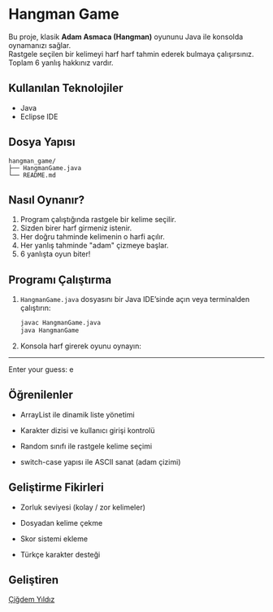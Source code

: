# Hangman Game

Bu proje, klasik **Adam Asmaca (Hangman)** oyununu Java ile konsolda oynamanızı sağlar.  
Rastgele seçilen bir kelimeyi harf harf tahmin ederek bulmaya çalışırsınız.  
Toplam 6 yanlış hakkınız vardır.

## Kullanılan Teknolojiler

- Java
- Eclipse IDE

## Dosya Yapısı

```
hangman_game/
├── HangmanGame.java
└── README.md
```

## Nasıl Oynanır?

1. Program çalıştığında rastgele bir kelime seçilir.
2. Sizden birer harf girmeniz istenir.
3. Her doğru tahminde kelimenin o harfi açılır.
4. Her yanlış tahminde "adam" çizmeye başlar.
5. 6 yanlışta oyun biter!

## Programı Çalıştırma

1. `HangmanGame.java` dosyasını bir Java IDE’sinde açın veya terminalden çalıştırın:
   ```bash
   javac HangmanGame.java
   java HangmanGame

2. Konsola harf girerek oyunu oynayın:

_ _ _ _ _ _
Enter your guess: e

## Öğrenilenler
- ArrayList ile dinamik liste yönetimi

- Karakter dizisi ve kullanıcı girişi kontrolü

- Random sınıfı ile rastgele kelime seçimi

- switch-case yapısı ile ASCII sanat (adam çizimi)

## Geliştirme Fikirleri
- Zorluk seviyesi (kolay / zor kelimeler)

- Dosyadan kelime çekme

- Skor sistemi ekleme

- Türkçe karakter desteği

## Geliştiren

[Çiğdem Yıldız](https://github.com/Cigdem-Yildiz)
